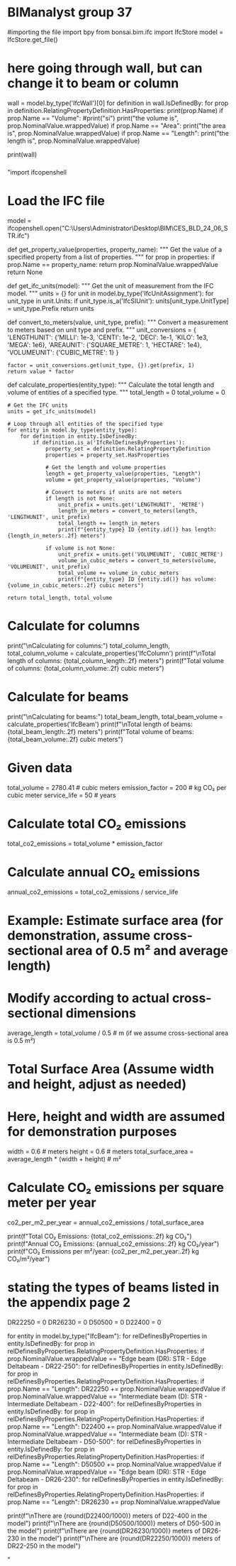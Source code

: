 # BIManalyst group 37
#importing the file
import bpy
from bonsai.bim.ifc import IfcStore
model = IfcStore.get_file()
# here going through wall, but can change it to beam or column 
wall = model.by_type('IfcWall')[0]
for definition in wall.IsDefinedBy:
    for prop in definition.RelatingPropertyDefinition.HasProperties:
        print(prop.Name)
        if prop.Name == "Volume":
            #print("si")
            print("the volume is", prop.NominalValue.wrappedValue)
        if prop.Name == "Area":
            print("the area is", prop.NominalValue.wrappedValue)
        if prop.Name == "Length":
            print("the length is", prop.NominalValue.wrappedValue)
        
print(wall)





#####


"import ifcopenshell

# Load the IFC file
model = ifcopenshell.open("C:\\Users\\Administrator\\Desktop\\BIM\\CES_BLD_24_06_STR.ifc")

def get_property_value(properties, property_name):
    """
    Get the value of a specified property from a list of properties.
    """
    for prop in properties:
        if prop.Name == property_name:
            return prop.NominalValue.wrappedValue
    return None

def get_ifc_units(model):
    """
    Get the unit of measurement from the IFC model.
    """
    units = {}
    for unit in model.by_type('IfcUnitAssignment'):
        for unit_type in unit.Units:
            if unit_type.is_a('IfcSIUnit'):
                units[unit_type.UnitType] = unit_type.Prefix
    return units

def convert_to_meters(value, unit_type, prefix):
    """
    Convert a measurement to meters based on unit type and prefix.
    """
    unit_conversions = {
        'LENGTHUNIT': {'MILLI': 1e-3, 'CENTI': 1e-2, 'DECI': 1e-1, 'KILO': 1e3, 'MEGA': 1e6},
        'AREAUNIT': {'SQUARE_METRE': 1, 'HECTARE': 1e4},
        'VOLUMEUNIT': {'CUBIC_METRE': 1}
    }
    
    factor = unit_conversions.get(unit_type, {}).get(prefix, 1)
    return value * factor

def calculate_properties(entity_type):
    """
    Calculate the total length and volume of entities of a specified type.
    """
    total_length = 0
    total_volume = 0

    # Get the IFC units
    units = get_ifc_units(model)
    
    # Loop through all entities of the specified type
    for entity in model.by_type(entity_type):
        for definition in entity.IsDefinedBy:
            if definition.is_a('IfcRelDefinesByProperties'):
                property_set = definition.RelatingPropertyDefinition
                properties = property_set.HasProperties

                # Get the length and volume properties
                length = get_property_value(properties, "Length")
                volume = get_property_value(properties, "Volume")

                # Convert to meters if units are not meters
                if length is not None:
                    unit_prefix = units.get('LENGTHUNIT', 'METRE')
                    length_in_meters = convert_to_meters(length, 'LENGTHUNIT', unit_prefix)
                    total_length += length_in_meters
                    print(f"{entity_type} ID {entity.id()} has length: {length_in_meters:.2f} meters")
                
                if volume is not None:
                    unit_prefix = units.get('VOLUMEUNIT', 'CUBIC_METRE')
                    volume_in_cubic_meters = convert_to_meters(volume, 'VOLUMEUNIT', unit_prefix)
                    total_volume += volume_in_cubic_meters
                    print(f"{entity_type} ID {entity.id()} has volume: {volume_in_cubic_meters:.2f} cubic meters")
    
    return total_length, total_volume

# Calculate for columns
print("\nCalculating for columns:")
total_column_length, total_column_volume = calculate_properties('IfcColumn')
print(f"\nTotal length of columns: {total_column_length:.2f} meters")
print(f"Total volume of columns: {total_column_volume:.2f} cubic meters")

# Calculate for beams
print("\nCalculating for beams:")
total_beam_length, total_beam_volume = calculate_properties('IfcBeam')
print(f"\nTotal length of beams: {total_beam_length:.2f} meters")
print(f"Total volume of beams: {total_beam_volume:.2f} cubic meters")






######
# Given data
total_volume = 2780.41  # cubic meters
emission_factor = 200  # kg CO₂ per cubic meter
service_life = 50  # years

# Calculate total CO₂ emissions
total_co2_emissions = total_volume * emission_factor

# Calculate annual CO₂ emissions
annual_co2_emissions = total_co2_emissions / service_life

# Example: Estimate surface area (for demonstration, assume cross-sectional area of 0.5 m² and average length)
# Modify according to actual cross-sectional dimensions
average_length = total_volume / 0.5  # m (if we assume cross-sectional area is 0.5 m²)

# Total Surface Area (Assume width and height, adjust as needed)
# Here, height and width are assumed for demonstration purposes
width = 0.6  # meters
height = 0.6  # meters
total_surface_area = average_length * (width + height)  # m²

# Calculate CO₂ emissions per square meter per year
co2_per_m2_per_year = annual_co2_emissions / total_surface_area

print(f"Total CO₂ Emissions: {total_co2_emissions:.2f} kg CO₂")
print(f"Annual CO₂ Emissions: {annual_co2_emissions:.2f} kg CO₂/year")
print(f"CO₂ Emissions per m²/year: {co2_per_m2_per_year:.2f} kg CO₂/m²/year")



# stating the types of beams listed in the appendix page 2
DR22250 = 0
DR26230 = 0
D50500 = 0
D22400 = 0

for entity in model.by_type("IfcBeam"):
   for relDefinesByProperties in entity.IsDefinedBy:
        for prop in relDefinesByProperties.RelatingPropertyDefinition.HasProperties:
            if prop.NominalValue.wrappedValue == "Edge beam (DR): STR - Edge Deltabeam - DR22-250":
                for relDefinesByProperties in entity.IsDefinedBy:
                    for prop in relDefinesByProperties.RelatingPropertyDefinition.HasProperties:
                        if prop.Name == "Length":
                            DR22250 += prop.NominalValue.wrappedValue
            if prop.NominalValue.wrappedValue == "Intermediate beam (D): STR - Intermediate Deltabeam - D22-400":
                for relDefinesByProperties in entity.IsDefinedBy:
                    for prop in relDefinesByProperties.RelatingPropertyDefinition.HasProperties:
                        if prop.Name == "Length":
                            D22400 += prop.NominalValue.wrappedValue
            if prop.NominalValue.wrappedValue == "Intermediate beam (D): STR - Intermediate Deltabeam - D50-500":
                for relDefinesByProperties in entity.IsDefinedBy:
                    for prop in relDefinesByProperties.RelatingPropertyDefinition.HasProperties:
                        if prop.Name == "Length":
                            D50500 += prop.NominalValue.wrappedValue
            if prop.NominalValue.wrappedValue == "Edge beam (DR): STR - Edge Deltabeam - DR26-230":
                for relDefinesByProperties in entity.IsDefinedBy:
                    for prop in relDefinesByProperties.RelatingPropertyDefinition.HasProperties:
                        if prop.Name == "Length":
                            DR26230 += prop.NominalValue.wrappedValue

print(f"\nThere are {round(D22400/1000)} meters of D22-400 in the model")
print(f"\nThere are {round(D50500/1000)} meters of D50-500 in the model")
print(f"\nThere are {round(DR26230/1000)} meters of DR26-230 in the model")
print(f"\nThere are {round(DR22250/1000)} meters of DR22-250 in the model")




"
